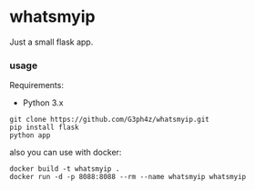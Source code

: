 # whatsmyip

Just a small flask app.

### usage
Requirements:
- Python 3.x

```
git clone https://github.com/G3ph4z/whatsmyip.git
pip install flask
python app
```

also you can use with docker:

```
docker build -t whatsmyip .
docker run -d -p 8088:8088 --rm --name whatsmyip whatsmyip
```
